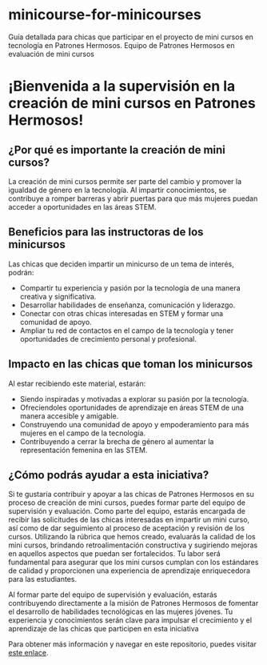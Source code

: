# minicourse-for-minicourses
Guía detallada para chicas que participar en el proyecto de mini cursos en tecnología en Patrones Hermosos. Equipo de Patrones Hermosos en evaluación de mini cursos

# ¡Bienvenida a la supervisión en la creación de mini cursos en Patrones Hermosos!

## ¿Por qué es importante la creación de mini cursos?

La creación de mini cursos permite ser parte del cambio y promover la igualdad de género en la tecnología. Al impartir conocimientos, se contribuye a romper barreras y abrir puertas para que más mujeres puedan acceder a oportunidades en las áreas STEM.

## Beneficios para las instructoras de los minicursos

Las chicas que deciden impartir un minicurso de un tema de interés, podrán:

- Compartir tu experiencia y pasión por la tecnología de una manera creativa y significativa.
- Desarrollar habilidades de enseñanza, comunicación y liderazgo.
- Conectar con otras chicas interesadas en STEM y formar una comunidad de apoyo.
- Ampliar tu red de contactos en el campo de la tecnología y tener oportunidades de crecimiento personal y profesional.

## Impacto en las chicas que toman los minicursos

Al estar recibiendo este material, estarán:

- Siendo inspiradas y motivadas a explorar su pasión por la tecnología.
- Ofreciendoles oportunidades de aprendizaje en áreas STEM de una manera accesible y amigable.
- Construyendo una comunidad de apoyo y empoderamiento para más mujeres en el campo de la tecnología.
- Contribuyendo a cerrar la brecha de género al aumentar la representación femenina en las STEM.

## ¿Cómo podrás ayudar a esta iniciativa? 

Si te gustaría contribuir y apoyar a las chicas de Patrones Hermosos en su proceso de creación de mini cursos, puedes formar parte del equipo de supervisión y evaluación. Como parte del equipo, estarás encargada de recibir las solicitudes de las chicas interesadas en impartir un mini curso, así como de dar seguimiento al proceso de aceptación y revisión de los cursos. Utilizando la rúbrica que hemos creado, evaluarás la calidad de los mini cursos, brindando retroalimentación constructiva y sugiriendo mejoras en aquellos aspectos que puedan ser fortalecidos. Tu labor será fundamental para asegurar que los mini cursos cumplan con los estándares de calidad y proporcionen una experiencia de aprendizaje enriquecedora para las estudiantes.

Al formar parte del equipo de supervisión y evaluación, estarás contribuyendo directamente a la misión de Patrones Hermosos de fomentar el desarrollo de habilidades tecnológicas en las mujeres jóvenes. Tu experiencia y conocimientos serán clave para impulsar el crecimiento y el aprendizaje de las chicas que participen en esta iniciativa

Para obtener más información y navegar en este repositorio, puedes visitar [este enlace](https://github.com/patroneshermosos-oficial/supervise-a-minicourse/guia.md).

